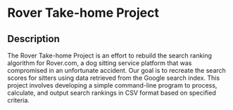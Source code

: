 # Rover Take-home Project

## Description

The Rover Take-home Project is an effort to rebuild the search ranking algorithm for Rover.com, a dog sitting service platform that was compromised in an unfortunate accident. Our goal is to recreate the search scores for sitters using data retrieved from the Google search index. This project involves developing a simple command-line program to process, calculate, and output search rankings in CSV format based on specified criteria.